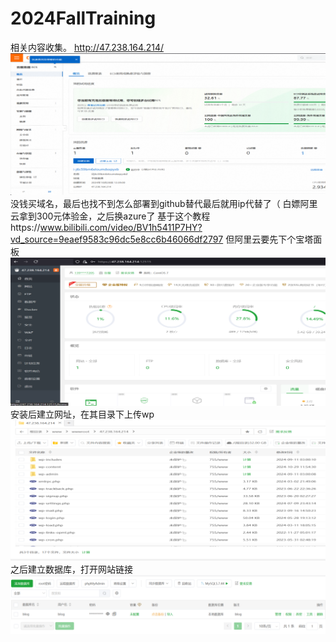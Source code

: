 # 2024FallTraining

相关内容收集。
http://47.238.164.214/
![服务器界面](/屏幕截图%202024-10-29%20115531.png)
没钱买域名，最后也找不到怎么部署到github替代最后就用ip代替了（
白嫖阿里云拿到300元体验金，之后换azure了
基于这个教程https://www.bilibili.com/video/BV1h5411P7HY?vd_source=9eaef9583c96dc5e8cc6b46066df2797
但阿里云要先下个宝塔面板
![宝塔面板](/1.png)
安装后建立网址，在其目录下上传wp
![wp](/2.png)
之后建立数据库，打开网站链接
![数据库](/3.png)
